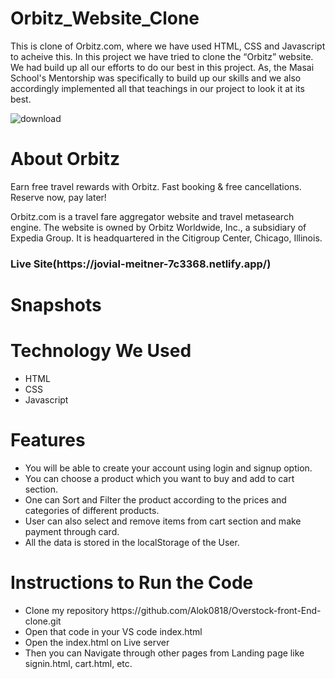  # Orbitz_Website_Clone

<p>
      This is clone of Orbitz.com, where we have used HTML, CSS and Javascript
      to acheive this. In this project we have tried to clone the “Orbitz”
      website. We had build up all our efforts to do our best in this project.
      As, the Masai School's Mentorship was specifically to build up our skills
      and we also accordingly implemented all that teachings in our project to
      look it at its best.
    </p>


 ![download](https://user-images.githubusercontent.com/94324872/159521040-2f779dc3-6daf-4411-a33f-9bbda31b5d17.png)

 
   <h1>About Orbitz</h1>
    <p>
      Earn free travel rewards with Orbitz. Fast booking & free cancellations.
      Reserve now, pay later!
    </p>
    <p>
      Orbitz.com is a travel fare aggregator website and travel metasearch
      engine. The website is owned by Orbitz Worldwide, Inc., a subsidiary of
      Expedia Group. It is headquartered in the Citigroup Center, Chicago,
      Illinois.
    </p>
    <h3>Live Site(https://jovial-meitner-7c3368.netlify.app/)</h3>
    <!-- <h1>Video Link:-</h1>
    <h3>
      we have shared a demo presentation of this project "Orbitz-clone".
    </h3> -->
    <!-- <h3>
      https://drive.google.com/file/d/1xHG4ltDdeLgHZ1YjHw9kdjcRyAwJ8t92/view?usp=sharing
    </h3> -->
    <h1>Snapshots</h1>
   

   <h1>Technology We Used</h1>
    <ul>
      <li>HTML</li>
      <li>CSS</li>
      <li>Javascript</li>
    </ul>
    <h1>Features</h1>
    <ul>
      <li>
        You will be able to create your account using login and signup option.
      </li>
      <li>
        You can choose a product which you want to buy and add to cart section.
      </li>
      <li>
        One can Sort and Filter the product according to the prices and
        categories of different products.
      </li>
      <li>
        User can also select and remove items from cart section and make payment
        through card.
      </li>
      <li>All the data is stored in the localStorage of the User.</li>
    </ul>

   <h1>Instructions to Run the Code</h1>
    <ul>
      <li>
        Clone my repository
        https://github.com/Alok0818/Overstock-front-End-clone.git
      </li>
      <li>Open that code in your VS code index.html</li>
      <li>Open the index.html on Live server</li>
      <li>
        Then you can Navigate through other pages from Landing page like
        signin.html, cart.html, etc.
      </li>
    </ul>
